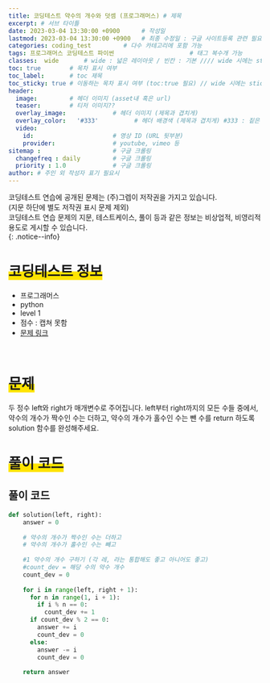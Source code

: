 ```yaml
---
title: 코딩테스트 약수의 개수와 덧셈 (프로그래머스) # 제목
excerpt: # 서브 타이틀
date: 2023-03-04 13:30:00 +0900      # 작성일
lastmod: 2023-03-04 13:30:00 +0900   # 최종 수정일 : 구글 사이트등록 관련 필요
categories: coding_test         # 다수 카테고리에 포함 가능
tags: 프로그래머스 코딩테스트 파이썬                     # 태그 복수개 가능
classes:  wide       # wide : 넓은 레이아웃 / 빈칸 : 기본 //// wide 시에는 sticky toc 불가
toc: true        # 목차 표시 여부
toc_label:       # toc 제목
toc_sticky: true # 이동하는 목차 표시 여부 (toc:true 필요) // wide 시에는 sticky toc 불가
header: 
  image:         # 헤더 이미지 (asset내 혹은 url)
  teaser:        # 티저 이미지??
  overlay_image:             # 헤더 이미지 (제목과 겹치게)
  overlay_color:   '#333'          # 헤더 배경색 (제목과 겹치게) #333 : 짙은 회색
  video:
    id:                      # 영상 ID (URL 뒷부분)
    provider:                # youtube, vimeo 등
sitemap :                    # 구글 크롤링
  changefreq : daily         # 구글 크롤링
  priority : 1.0             # 구글 크롤링
author: # 주인 외 작성자 표기 필요시
---
```

<!--postNo: -->

코딩테스트 연습에 공개된 문제는 (주)그렙이 저작권을 가지고 있습니다.  
(지문 하단에 별도 저작권 표시 문제 제외)  
코딩테스트 연습 문제의 지문, 테스트케이스, 풀이 등과 같은 정보는 비상업적, 비영리적 용도로 게시할 수 있습니다.  
{: .notice--info}

# <span style='background:linear-gradient(to top, #FFE400 50%, transparent 50%)'>코딩테스트 정보</span>

- 프로그래머스
- python
- level 1
- 점수 : 캡쳐 못함
- [문제 링크](https://school.programmers.co.kr/learn/courses/30/lessons/77884)

<br>


# <span style='background:linear-gradient(to top, #FFE400 50%, transparent 50%)'>문제</span>

두 정수 left와 right가 매개변수로 주어집니다. left부터 right까지의 모든 수들 중에서, 약수의 개수가 짝수인 수는 더하고, 약수의 개수가 홀수인 수는 뺀 수를 return 하도록 solution 함수를 완성해주세요.


# <span style='background:linear-gradient(to top, #FFE400 50%, transparent 50%)'>풀이 코드</span>

## 풀이 코드


```python
def solution(left, right):
    answer = 0
    
    # 약수의 개수가 짝수인 수는 더하고
    # 약수의 개수가 홀수인 수는 빼고
    
    #1 약수의 개수 구하기 (각 레, 라는 통합해도 좋고 아니어도 좋고)
    #count_dev = 해당 수의 약수 개수
    count_dev = 0
    
    for i in range(left, right + 1):
      for n in range(1, i + 1):
        if i % n == 0:
          count_dev += 1
      if count_dev % 2 == 0:
        answer += i
        count_dev = 0
      else:
        answer -= i
        count_dev = 0
    
    return answer
```

